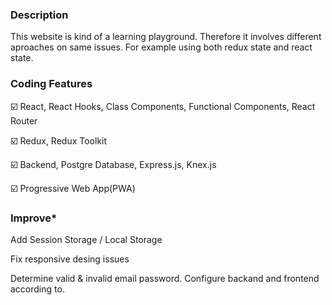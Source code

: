 ### Description

This website is kind of a learning playground. Therefore it involves different aproaches on same issues. For example using both redux state and react state.


### Coding Features

☑️ React, React Hooks, Class Components, Functional Components, React Router

☑️ Redux, Redux Toolkit

☑️ Backend, Postgre Database, Express.js, Knex.js

☑️ Progressive Web App(PWA)


### Improve*

Add Session Storage / Local Storage

Fix responsive desing issues

Determine valid & invalid email password. Configure backand and frontend according to.

